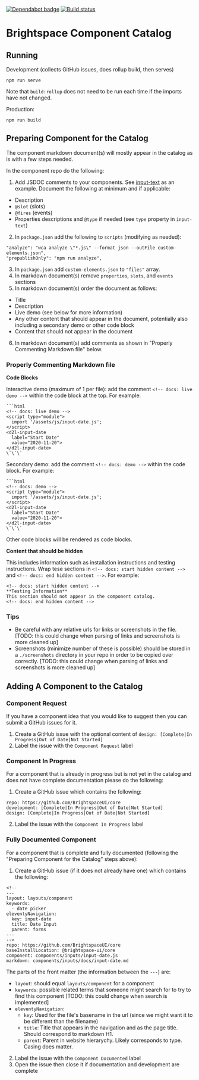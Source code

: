 [![Dependabot badge](https://flat.badgen.net/dependabot/BrightspaceUI/documentation?icon=dependabot)](https://app.dependabot.com/)
[![Build status](https://travis-ci.com/BrightspaceUI/documentation.svg?branch=master)](https://travis-ci.com/BrightspaceUI/documentation)

# Brightspace Component Catalog

## Running

Development (collects GitHub issues, does rollup build, then serves)
```
npm run serve
```

Note that `build:rollup` does not need to be run each time if the imports have not changed.

Production:
```
npm run build
```

## Preparing Component for the Catalog

The component markdown document(s) will mostly appear in the catalog as is with a few steps needed.

In the component repo do the following:
1. Add JSDOC comments to your components. See [input-text](https://github.com/BrightspaceUI/core/blob/master/components/inputs/input-text.js) as an example. Document the following at minimum and if applicable:
- Description
- `@slot` (slots)
- `@fires` (events)
- Properties descriptions and `@type` if needed (see `type` property in `input-text`)
2. In `package.json` add the following to `scripts` (modifying as needed):
```
"analyze": "wca analyze \"*.js\" --format json --outFile custom-elements.json",
"prepublishOnly": "npm run analyze",
```
3. In `package.json` add `custom-elements.json` to `"files"` array.
4. In markdown document(s) remove `properties`, `slots`, and `events` sections
5. In markdown document(s) order the document as follows:
- Title
- Description
- Live demo (see below for more information)
- Any other content that should appear in the document, potentially also including a secondary demo or other code block
- Content that should not appear in the document
6. In markdown document(s) add comments as shown in "Properly Commenting Markdown file" below.

### Properly Commenting Markdown file

**Code Blocks**

Interactive demo (maximum of 1 per file): add the comment `<!-- docs: live demo -->` within the code block at the top. For example:
```
```html
<!-- docs: live demo -->
<script type="module">
  import '/assets/js/input-date.js';
</script>
<d2l-input-date
  label="Start Date"
  value="2020-11-20">
</d2l-input-date>
\`\`\`
```

Secondary demo: add the comment `<!-- docs: demo -->` within the code block. For example:
```
```html
<!-- docs: demo -->
<script type="module">
  import '/assets/js/input-date.js';
</script>
<d2l-input-date
  label="Start Date"
  value="2020-11-20">
</d2l-input-date>
\`\`\`
```

Other code blocks will be rendered as code blocks.

**Content that should be hidden**

This includes information such as installation instructions and testing instructions. Wrap tese sections in `<!-- docs: start hidden content -->` and `<!-- docs: end hidden content -->`. For example:

```
<!-- docs: start hidden content -->
**Testing Information**
This section should not appear in the component catalog.
<!-- docs: end hidden content -->
```

### Tips

- Be careful with any relative urls for links or screenshots in the file. [TODO: this could change when parsing of links and screenshots is more cleaned up]
- Screenshots (minimize number of these is possible) should be stored in a `./screenshots` directory in your repo in order to be copied over correctly. [TODO: this could change when parsing of links and screenshots is more cleaned up]

## Adding A Component to the Catalog

### Component Request

If you have a component idea that you would like to suggest then you can submit a GitHub issues for it.

1. Create a GitHub issue with the optional content of `design: [Complete|In Progress|Out of Date|Not Started]`
2. Label the issue with the `Component Request` label

### Component In Progress

For a component that is already in progress but is not yet in the catalog and does not have complete documentation please do the following:

1. Create a GitHub issue which contains the following:
```
repo: https://github.com/BrightspaceUI/core
development: [Complete|In Progress|Out of Date|Not Started]
design: [Complete|In Progress|Out of Date|Not Started]
```
2. Label the issue with the `Component In Progress` label

### Fully Documented Component

For a component that is complete and fully documented (following the "Preparing Component for the Catalog" steps above):

1. Create a GitHub issue (if it does not already have one) which contains the following:
```
<!--
---
layout: layouts/component
keywords:
  - date picker
eleventyNavigation:
  key: input-date
  title: Date Input
  parent: forms
---
-->
repo: https://github.com/BrightspaceUI/core
baseInstallLocation: @brightspace-ui/core
component: components/inputs/input-date.js
markdown: components/inputs/docs/input-date.md
```
The parts of the front matter (the information between the `---`) are:
- `layout`: should equal `layouts/component` for a component
- `keywords`: possible related terms that someone might search for to try to find this component [TODO: this could change when search is implemented]
- `eleventyNavigation`:
	- `key`: Used for the file's basename in the url (since we might want it to be different than the filename)
	- `title`: Title that appears in the navigation and as the page title. Should correspond to markdown H1.
	- `parent`: Parent in website hierarychy. Likely corresponds to type. Casing does matter.
2. Label the issue with the `Component Documented` label
3. Open the issue then close it if documentation and development are complete
